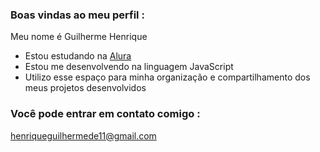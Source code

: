 ### Boas vindas ao meu perfil :

Meu nome é Guilherme Henrique

- Estou estudando na [Alura](https://www.alura.com.br)
- Estou me desenvolvendo na linguagem JavaScript
- Utilizo esse espaço para minha organização e compartilhamento dos meus projetos desenvolvidos

### Você pode entrar em contato comigo :
henriqueguilhermede11@gmail.com




